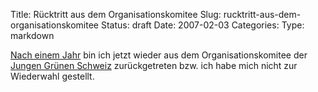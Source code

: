 Title: Rücktritt aus dem Organisationskomitee
Slug: rucktritt-aus-dem-organisationskomitee
Status: draft
Date: 2007-02-03
Categories:
Type: markdown

[Nach einem Jahr](http://spinlock.ch/blog/2006/01/15/nun-bin-ich-also-wieder-im-organisationskomitee/) bin ich jetzt wieder aus dem Organisationskomitee der [Jungen Grünen Schweiz](http://www.jungegruene.ch/) zurückgetreten bzw. ich habe mich nicht zur Wiederwahl gestellt.

